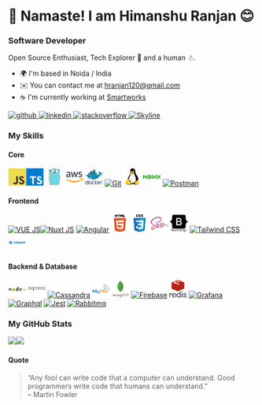 # 🙏 Namaste! I am Himanshu Ranjan 😊

### Software Developer

Open Source Enthusiast, Tech Explorer 🚩 and a human ☃.

- 🌍 I'm based in Noida / India
- ✉️ You can contact me at [hranjan120@gmail.com](mailto:hranjan120@gmail.com)
- ☕ I'm currently working at [Smartworks](https://www.smartworksoffice.com/)

<a href="https://github.com/hranjan120" target="_blank"><img src="https://img.shields.io/badge/github-%2324292e.svg?&style=for-the-badge&logo=github&logoColor=white" alt="github" />
</a><a href="https://www.linkedin.com/in/himanshu-ranjan-04aa46101/" target="_blank">
<img src="https://img.shields.io/badge/linkedin-%231E77B5.svg?&style=for-the-badge&logo=linkedin&logoColor=white" alt="linkedin" />
</a><a href="https://stackoverflow.com/users/20624490" target="_blank">
<img src="https://img.shields.io/badge/stackoverflow-%23F28032.svg?&style=for-the-badge&logo=stackoverflow&logoColor=white" alt="stackoverflow" />
</a><a href="https://skyline.github.com/hranjan120/2022" target="_blank">
<img src="https://img.shields.io/badge/Skyline-%2324292e.svg?&style=for-the-badge&logo=github&logoColor=white&color=E4405F" alt="Skyline" />
</a>

### My Skills

#### Core

<p align="left">
<a href="#"><img src="https://raw.githubusercontent.com/devicons/devicon/master/icons/javascript/javascript-original.svg" width="36" height="36" alt="JavaScript" /></a><a href="#"><img src="https://raw.githubusercontent.com/devicons/devicon/master/icons/typescript/typescript-original.svg" width="36" height="36" alt="TypeScript" /></a>
<a href="#"><img src="https://raw.githubusercontent.com/devicons/devicon/master/icons/go/go-original.svg" width="36" height="36" alt="Go" /></a>
<a href="#"><img src="https://raw.githubusercontent.com/devicons/devicon/master/icons/amazonwebservices/amazonwebservices-original-wordmark.svg" width="36" height="36" alt="AWS" /></a>
<a href="#"><img src="https://raw.githubusercontent.com/devicons/devicon/master/icons/docker/docker-original-wordmark.svg" width="36" height="36" alt="Docker" /></a>
<a href="#"><img src="https://www.vectorlogo.zone/logos/git-scm/git-scm-icon.svg" width="36" height="36" alt="Git" /></a>
<a href="#"><img src="https://raw.githubusercontent.com/devicons/devicon/master/icons/linux/linux-original.svg" width="36" height="36" alt="Linux" /></a>
<a href="#"><img src="https://raw.githubusercontent.com/devicons/devicon/master/icons/nginx/nginx-original.svg" width="36" height="36" alt="Nginx" /></a>
<a href="#"><img src="https://www.vectorlogo.zone/logos/getpostman/getpostman-icon.svg" width="36" height="36" alt="Postman" /></a>
</p>

#### Frontend

<p align="left">
  <a href="#"><img src="https://www.vectorlogo.zone/logos/solidjs/solidjs-icon.svg.svg" width="36" height="36" alt="VUE JS" /></a><a href="#"><img src="https://www.vectorlogo.zone/logos/nuxtjs/nuxtjs-icon.svg" width="36" height="36" alt="Nuxt JS" /></a>
<a href="#"><img src="https://angular.io/assets/images/logos/angular/angular.svg" width="36" height="36" alt="Angular" /></a>
<a href="#"><img src="https://raw.githubusercontent.com/devicons/devicon/master/icons/html5/html5-original-wordmark.svg" width="36" height="36" alt="HTML5" /></a>
<a href="#"><img src="https://raw.githubusercontent.com/devicons/devicon/master/icons/css3/css3-original-wordmark.svg" width="36" height="36" alt="CSS3" /></a>
<a href="#"><img src="https://raw.githubusercontent.com/devicons/devicon/master/icons/sass/sass-original.svg" width="36" height="36" alt="Sass" /></a>
<a href="#"><img src="https://raw.githubusercontent.com/devicons/devicon/master/icons/bootstrap/bootstrap-plain-wordmark.svg" width="36" height="36" alt="Bootstrap" /></a>
<a href="#"><img src="https://www.vectorlogo.zone/logos/tailwindcss/tailwindcss-icon.svg" width="36" height="36" alt="Tailwind CSS" /></a>
<a href="#"><img src="https://raw.githubusercontent.com/devicons/devicon/d00d0969292a6569d45b06d3f350f463a0107b0d/icons/webpack/webpack-original-wordmark.svg" width="36" height="36" alt="Webpack" /></a>
</p>

#### Backend & Database

<p align="left">
<a href="#"><img src="https://raw.githubusercontent.com/devicons/devicon/master/icons/nodejs/nodejs-original-wordmark.svg" width="36" height="36" alt="NodeJS" /></a>
<a href="#"><img src="https://raw.githubusercontent.com/devicons/devicon/master/icons/express/express-original-wordmark.svg" width="36" height="36" alt="Express" /></a>
<a href="#"><img src="https://www.vectorlogo.zone/logos/apache_cassandra/apache_cassandra-icon.svg" width="36" height="36" alt="Cassandra" /></a>
<a href="#"><img src="https://raw.githubusercontent.com/devicons/devicon/master/icons/mysql/mysql-original-wordmark.svg" width="36" height="36" alt="MySQL" /></a>
<a href="#"><img src="https://raw.githubusercontent.com/devicons/devicon/master/icons/mongodb/mongodb-original-wordmark.svg" width="36" height="36" alt="MongoDB" /></a>
<a href="#"><img src="https://www.vectorlogo.zone/logos/firebase/firebase-icon.svg" width="36" height="36" alt="Firebase" /></a>
<a href="#"><img src="https://raw.githubusercontent.com/devicons/devicon/master/icons/redis/redis-original-wordmark.svg" width="36" height="36" alt="Redis" /></a>
<a href="#"><img src="https://www.vectorlogo.zone/logos/grafana/grafana-icon.svg" width="36" height="36" alt="Grafana" /></a>
<a href="#"><img src="https://www.vectorlogo.zone/logos/graphql/graphql-icon.svg" width="36" height="36" alt="Graphql" /></a>
<a href="#"><img src="https://www.vectorlogo.zone/logos/jestjsio/jestjsio-icon.svg" width="36" height="36" alt="Jest" /></a>
<a href="#"><img src="https://www.vectorlogo.zone/logos/rabbitmq/rabbitmq-icon.svg" width="36" height="36" alt="Rabbitmq" /></a>

</p>

### My GitHub Stats

<p align="left">
<a href="#"><img src="https://github-readme-stats.vercel.app/api?username=hranjan120&show_icons=true&count_private=true&title_color=0891b2&text_color=ffffff&icon_color=0891b2&bg_color=171717&hide_border=true&show_icons=true" /></a><a href="#"><img src="https://github-readme-streak-stats.herokuapp.com/?user=hranjan120&stroke=ffffff&background=171717&ring=0891b2&fire=0891b2&currStreakNum=ffffff&currStreakLabel=0891b2&sideNums=ffffff&sideLabels=ffffff&dates=ffffff&hide_border=true" /></a>
</p>

#### Quote

<blockquote> 
  “Any fool can write code that a computer can understand. Good programmers write code that humans can understand.” <br /> – Martin Fowler
</blockquote>
